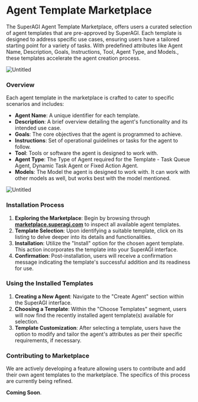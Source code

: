 # Agent Template Marketplace

The SuperAGI Agent Template Marketplace, offers users a curated selection of agent templates that are pre-approved by SuperAGI. Each template is designed to address specific use cases, ensuring users have a tailored starting point for a variety of tasks. With predefined attributes like Agent Name, Description, Goals, Instructions, Tool, Agent Type, and Models., these templates accelerate the agent creation process.

![Untitled](https://s3-us-west-2.amazonaws.com/secure.notion-static.com/46950e75-2472-4503-b8c9-8141579edabf/Untitled.png)

### **Overview**

Each agent template in the marketplace is crafted to cater to specific scenarios and includes:

- **Agent Name**: A unique identifier for each template.
- **Description**: A brief overview detailing the agent's functionality and its intended use case.
- **Goals**: The core objectives that the agent is programmed to achieve.
- **Instructions**: Set of operational guidelines or tasks for the agent to follow.
- **Tool**: Tools or software the agent is designed to work with.
- **Agent Type**: The Type of Agent required for the Template - Task Queue Agent, Dynamic Task Agent or Fixed Action Agent.
- **Models**: The Model the agent is designed to work with. It can work with other models as well, but works best with the model mentioned.

![Untitled](https://s3-us-west-2.amazonaws.com/secure.notion-static.com/137815fd-e34a-4aad-a078-cde7e470f50d/Untitled.png)

### **Installation Process**

1. **Exploring the Marketplace**: Begin by browsing through **[marketplace.superagi.com](https://marketplace.superagi.com/)** to inspect all available agent templates.
2. **Template Selection**: Upon identifying a suitable template, click on its listing to delve deeper into its details and functionalities.
3. **Installation**: Utilize the "Install" option for the chosen agent template. This action incorporates the template into your SuperAGI interface.
4. **Confirmation**: Post-installation, users will receive a confirmation message indicating the template's successful addition and its readiness for use.

### **Using the Installed Templates**

1. **Creating a New Agent**: Navigate to the "Create Agent" section within the SuperAGI interface.
2. **Choosing a Template**: Within the "Choose Templates" segment, users will now find the recently installed agent template(s) available for selection.
3. **Template Customization**: After selecting a template, users have the option to modify and tailor the agent's attributes as per their specific requirements, if necessary.

### **Contributing to Marketplace**

We are actively developing a feature allowing users to contribute and add their own agent templates to the marketplace. The specifics of this process are currently being refined. 

**Coming Soon**.